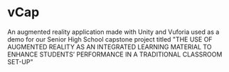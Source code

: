 # vCap
An augmented reality application made with Unity and Vuforia used as a demo for our Senior High School capstone project titled "THE USE OF AUGMENTED REALITY AS AN INTEGRATED LEARNING
MATERIAL TO ENHANCE STUDENTS’ PERFORMANCE IN A TRADITIONAL CLASSROOM SET-UP"


